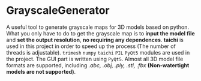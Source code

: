 # GrayscaleGenerator
A useful tool to generate grayscale maps for 3D models based on python. What you only have to do to get the grayscale map is to **input the model file** and **set the output resolution**, **no requiring any dependences**. **taichi** is used in this project in order to speed up the process (The number of threads is adjustable). ```trimesh``` ```numpy``` ```taichi``` ```PIL``` ```PyQt5``` modules are used in the project. The GUI part is written using ```PyQt5```. Almost all 3D model file formats are supported, including *.abc, .obj, .ply, .stl, .fbx* **(Non-watertight models are not supported)**.
